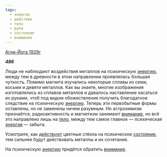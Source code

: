 ```yaml
---
tags:
  - энергия
  - действие
  - тело
  - рука
  - состояние
  - внимание
---
```

[Агни-Йога 1929г](https://127.0.0.1:4002/agni/1929)

___486___

Люди не наблюдают воздействия металлов на психическую [энергию](../../../tags/#[энергия](../../../tags/#энергия)), между тем в древности в этом направлении проявлялась большая чуткость. Помимо магнита изучались некоторые сплавы из семи, восьми и девяти металлов. Как вы знаете, многие изображения изготовлялись из сплавов металлов и давалось наставление касаться их руками, чтоб под видом обожествления получить благодатное следствие на психическую [энергию](../../../tags/#[энергия](../../../tags/#энергия)). Теперь эти первобытные формы оставлены, но не заменены ничем разумным. Но астрохимизм признаётся, радиоактивность и магнетизм занимают [внимание](../../../tags/#внимание), но всё это направлено лишь на [тело](../../../tags/#тело), между тем самое главное — психическая [энергия](../../../tags/#энергия) — забыта.   

Усмотрите, как [действуют](../../../tags/#действие) цветные стёкла на психическое [состояние](../../../tags/#состояние), тем сильнее будут действовать металлы и их сочетания.   

На психическую [энергию](../../../tags/#[энергия](../../../tags/#энергия)) придётся обратить [внимание](../../../tags/#внимание).